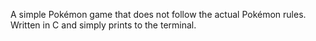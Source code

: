 A simple Pokémon game that does not follow the actual Pokémon rules.
Written in C and simply prints to the terminal.

